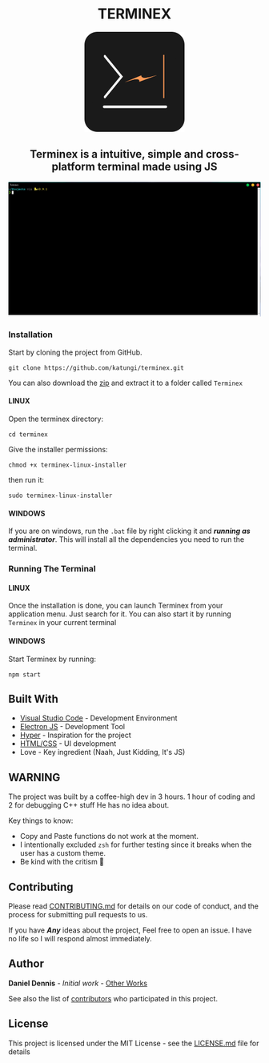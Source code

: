 <h1 align="center">TERMINEX</h1>
<p align="center">
    <img width="200" alt="Alacritty Logo" src="icons/terminex-square.png">
</p>

<h2 align="center">Terminex is a intuitive, simple and cross-platform terminal made using JS</h2>

<p align="center">
  <img width="600"
       alt="Terminex is a intuitive, simple and cross-platform terminal made using JS"
       src="images/terminex.png">
</p>

### Installation

Start by cloning the project from GitHub.

```terminal
git clone https://github.com/katungi/terminex.git
```
You can also download the [zip](https://github.com/katungi/terminex/archive/main.zip) and extract it to a folder called `Terminex`
#### LINUX
Open the terminex directory:
```terminal
cd terminex
```
Give the installer permissions:
```terminal
chmod +x terminex-linux-installer
```
then run it:

```terminal
sudo terminex-linux-installer
```

#### WINDOWS
If you are on windows, run the `.bat` file by right clicking it and **_running as administrator_**.
This will install all the dependencies you need to run the terminal.

### Running The Terminal

#### LINUX
Once the installation is done, you can launch Terminex from your application menu. Just search for it. You can also start it by running `Terminex` in your current terminal

#### WINDOWS
Start Terminex by running:
```terminal
npm start

```

## Built With

- [Visual Studio Code](https://visualstudio.microsoft.com/downloads/) - Development Environment
- [Electron JS](https://www.electronjs.org/) - Development Tool
- [Hyper](https://hyper.is/) - Inspiration for the project
- [HTML/CSS](https://developer.mozilla.org/en-US/docs/Web/HTML) - UI development
- Love - Key ingredient (Naah, Just Kidding, It's JS)


## WARNING

The project was built by a coffee-high dev in 3 hours. 1 hour of coding and 2 for debugging C++ stuff He has no idea about.

Key things to know:

- Copy and Paste functions do not work at the moment.
- I intentionally excluded ```zsh``` for further testing since it breaks when the user has a custom theme.
- Be kind with the critism 🥺

## Contributing

Please read [CONTRIBUTING.md](https://gist.github.com/PurpleBooth/b24679402957c63ec426) for details on our code of conduct, and the process for submitting pull requests to us.

If you have **_Any_** ideas about the project, Feel free to open an issue. I have no life so I will respond almost immediately.

## Author

**Daniel Dennis** - _Initial work_ - [Other Works](https://github.com/katungi/)

See also the list of [contributors](https://github.com/your/project/contributors) who participated in this project.

## License

This project is licensed under the MIT License - see the [LICENSE.md](LICENSE.md) file for details

